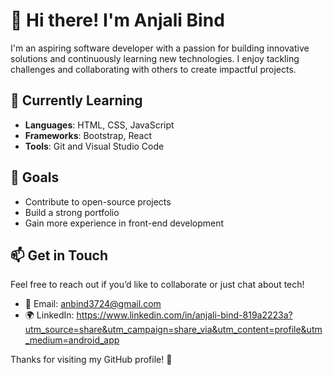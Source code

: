 # 👋 Hi there! I'm Anjali Bind

I'm an aspiring software developer with a passion for building innovative solutions and continuously learning new technologies. I enjoy tackling challenges and collaborating with others to create impactful projects.

## 🌱 Currently Learning

- **Languages**: HTML, CSS, JavaScript
- **Frameworks**: Bootstrap, React
- **Tools**: Git and Visual Studio Code

## 🌟 Goals

- Contribute to open-source projects
- Build a strong portfolio
- Gain more experience in front-end development

## 📫 Get in Touch

Feel free to reach out if you’d like to collaborate or just chat about tech!

- 📧 Email: anbind3724@gmail.com
- 🌍 LinkedIn: https://www.linkedin.com/in/anjali-bind-819a2223a?utm_source=share&utm_campaign=share_via&utm_content=profile&utm_medium=android_app

Thanks for visiting my GitHub profile! 🚀

<!---
AnjaliBind12345/AnjaliBind12345 is a ✨ special ✨ repository because its `README.md` (this file) appears on your GitHub profile.
You can click the Preview link to take a look at your changes.
--->
